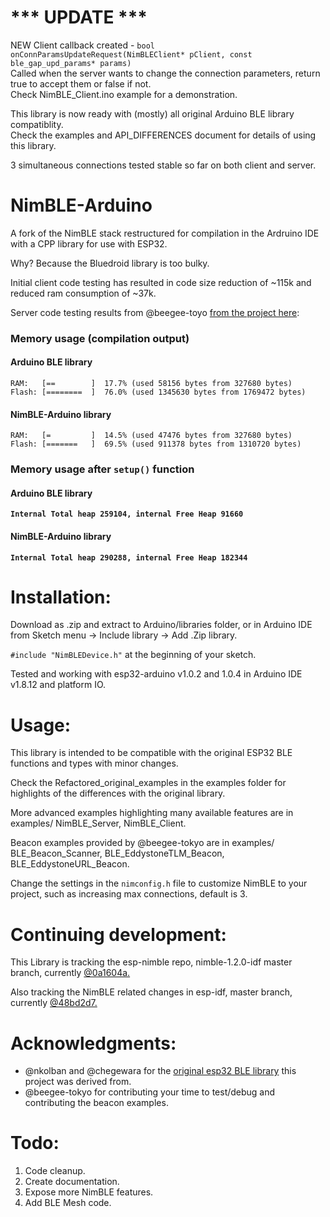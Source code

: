 # *** UPDATE ***
NEW Client callback created - ```bool onConnParamsUpdateRequest(NimBLEClient* pClient, const ble_gap_upd_params* params)```   
Called when the server wants to change the connection parameters, return true to accept them or false if not.   
Check NimBLE_Client.ino example for a demonstration.   


This library is now ready with (mostly) all original Arduino BLE library compatiblity.   
Check the examples and API_DIFFERENCES document for details of using this library.
 
3 simultaneous connections tested stable so far on both client and server.


# NimBLE-Arduino
A fork of the NimBLE stack restructured for compilation in the Ardruino IDE with a CPP library for use with ESP32.

Why? Because the Bluedroid library is too bulky. 

Initial client code testing has resulted in code size reduction of ~115k and reduced ram consumption of ~37k.

Server code testing results from @beegee-toyo [from the project here](https://github.com/beegee-tokyo/ESP32WiFiBLE-NimBLE):


### Memory usage (compilation output)
#### Arduino BLE library
```log
RAM:   [==        ]  17.7% (used 58156 bytes from 327680 bytes)    
Flash: [========  ]  76.0% (used 1345630 bytes from 1769472 bytes)    
```
#### NimBLE-Arduino library
```log
RAM:   [=         ]  14.5% (used 47476 bytes from 327680 bytes)    
Flash: [=======   ]  69.5% (used 911378 bytes from 1310720 bytes)    
```
### Memory usage after **`setup()`** function
#### Arduino BLE library
**`Internal Total heap 259104, internal Free Heap 91660`**    
#### NimBLE-Arduino library
**`Internal Total heap 290288, internal Free Heap 182344`** 
  
  
# Installation:

Download as .zip and extract to Arduino/libraries folder, or in Arduino IDE from Sketch menu -> Include library -> Add .Zip library.

`#include "NimBLEDevice.h"` at the beginning of your sketch.

Tested and working with esp32-arduino v1.0.2 and 1.0.4 in Arduino IDE v1.8.12 and platform IO.


# Usage: 

This library is intended to be compatible with the original ESP32 BLE functions and types with minor changes.

Check the Refactored_original_examples in the examples folder for highlights of the differences with the original library.

More advanced examples highlighting many available features are in examples/ NimBLE_Server, NimBLE_Client.

Beacon examples provided by @beegee-tokyo are in examples/ BLE_Beacon_Scanner, BLE_EddystoneTLM_Beacon, BLE_EddystoneURL_Beacon.   

Change the settings in the `nimconfig.h` file to customize NimBLE to your project, such as increasing max connections, default is 3.


# Continuing development:

This Library is tracking the esp-nimble repo, nimble-1.2.0-idf master branch, currently [@0a1604a.](https://github.com/espressif/esp-nimble)

Also tracking the NimBLE related changes in esp-idf, master branch, currently [@48bd2d7.](https://github.com/espressif/esp-idf/tree/master/components/bt/host/nimble)


# Acknowledgments:

* @nkolban and @chegewara for the [original esp32 BLE library](https://github.com/nkolban/esp32-snippets) this project was derived from.
* @beegee-tokyo for contributing your time to test/debug and contributing the beacon examples.


# Todo:

1. Code cleanup.
2. Create documentation.
3. Expose more NimBLE features.
4. Add BLE Mesh code.

